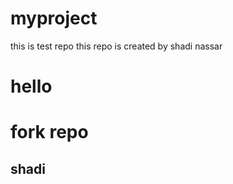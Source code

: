 # myproject
this is test repo
this repo is created by shadi nassar
<h1>hello</h1>
<p><h1>fork repo</h1></p>
<h2><p>shadi</p></h2>
